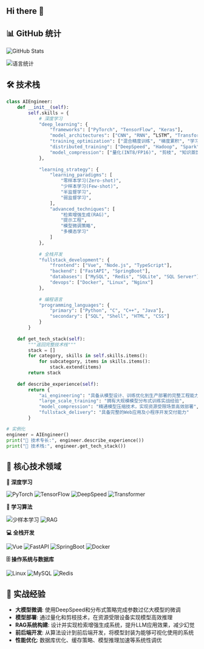 ## Hi there 👋
## 📊 GitHub 统计
![GitHub Stats](https://github-readme-stats.vercel.app/api?username=zxcvbnmkj&show_icons=true&theme=radical&show=reviews,discussions_started,discussions_answered,prs_merged,prs_merged_percentage&cache_seconds=1800&random=123)

![ 语言统计 ](https://github-readme-stats.vercel.app/api/top-langs/?username=zxcvbnmkj&layout=compact&theme=gruvbox&cache_seconds=1800&random=123)
## 🛠 技术栈
```python
class AIEngineer:
    def __init__(self):
        self.skills = {
            # 深度学习
            "deep_learning": {
                "frameworks": ["PyTorch", "TensorFlow", "Keras"],
                "model_architectures": ["CNN", "RNN", “LSTM”, "Transformer", "BERT"],
                "training_optimization": ["混合精度训练", "梯度累积", "学习率调度策略"],
                "distributed_training": ["DeepSpeed", "Hadoop", "Spark"],
                "model_compression": ["量化(INT8/FP16)", "剪枝", "知识蒸馏"]
            },
            
            "learning_strategy": {
                "learning_paradigms": [
                    "零样本学习(Zero-shot)", 
                    "少样本学习(Few-shot)",
                    "半监督学习", 
                    "弱监督学习",
                ],
                "advanced_techniques": [
                    "检索增强生成(RAG)",
                    "提示工程", 
                    "模型微调策略",
                    "多模态学习"
                ]
            },
            
            # 全栈开发
            "fullstack_development": {
                "frontend": ["Vue", "Node.js", "TypeScript"],
                "backend": ["FastAPI", "SpringBoot"],
                "databases": ["MySQL", "Redis", "SQLite", "SQL Server"],
                "devops": ["Docker", "Linux", "Nginx"]
            },
            
            # 编程语言
            "programming_languages": {
                "primary": ["Python", "C", "C++", "Java"],
                "secondary": ["SQL", "Shell", "HTML", "CSS"]
            }
        }
    
    def get_tech_stack(self):
        """返回完整技术栈"""
        stack = []
        for category, skills in self.skills.items():
            for subcategory, items in skills.items():
                stack.extend(items)
        return stack
    
    def describe_experience(self):
        return {
            "ai_engineering": "具备从模型设计、训练优化到生产部署的完整工程能力",
            "large_scale_training": "拥有大规模模型分布式训练实战经验",
            "model_compression": "精通模型压缩技术，实现资源受限场景高效部署",
            "fullstack_delivery": "具备完整的Web应用及小程序开发交付能力"
        }

# 实例化
engineer = AIEngineer()
print("🎯 技术专长:", engineer.describe_experience())
print("🚀 技术栈:", engineer.get_tech_stack())
```
## 🎯 核心技术领域

**🤖 深度学习**

![PyTorch](https://img.shields.io/badge/PyTorch-Expert-red)
![TensorFlow](https://img.shields.io/badge/TensorFlow-Advanced-orange)
![DeepSpeed](https://img.shields.io/badge/DeepSpeed-Intermediate-yellow)
![Transformer](https://img.shields.io/badge/Transformer-Expert-red)

**🔬 学习算法**

![少样本学习](https://img.shields.io/badge/少样本学习-Advanced-orange)
![RAG](https://img.shields.io/badge/RAG-Intermediate-yellow)

**💻 全栈开发**

![Vue](https://img.shields.io/badge/Vue-Advanced-orange)
![FastAPI](https://img.shields.io/badge/FastAPI-Expert-red)
![SpringBoot](https://img.shields.io/badge/SpringBoot-Intermediate-yellow)
![Docker](https://img.shields.io/badge/Docker-Advanced-orange)

**🗄️ 操作系统与数据库**

![Linux](https://img.shields.io/badge/Linux-Expert-red)
![MySQL](https://img.shields.io/badge/MySQL-Expert-red)
![Redis](https://img.shields.io/badge/Redis-Advanced-orange)


## 💼 实战经验

- **大模型微调**: 使用DeepSpeed和分布式策略完成参数过亿大模型的微调
- **模型部署**: 通过量化和剪枝技术，在资源受限设备实现模型高效推理
- **RAG系统构建**: 设计并实现检索增强生成系统，提升LLM应用效果，减少幻觉
- **前后端开发**: 从算法设计到前后端开发，将模型封装为能够可视化使用的系统
- **性能优化**: 数据库优化、缓存策略、模型推理加速等系统性调优
